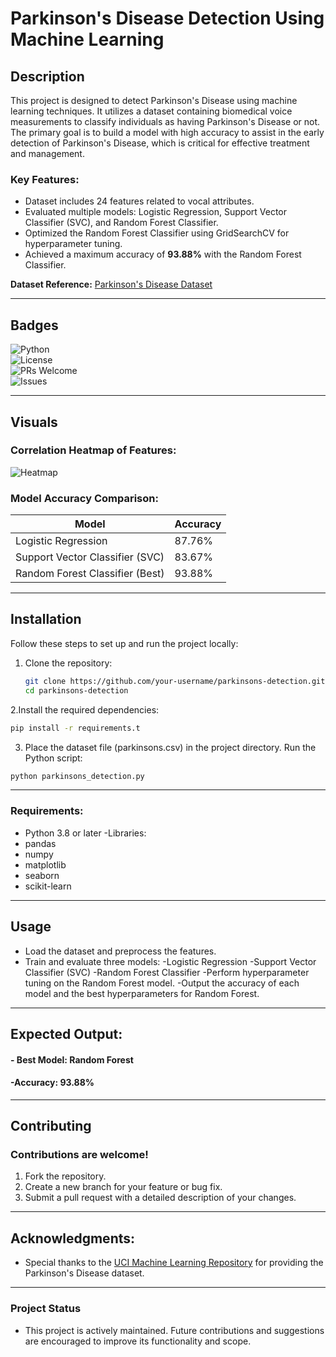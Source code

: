 # Parkinson's Disease Detection Using Machine Learning  

## Description  
This project is designed to detect Parkinson's Disease using machine learning techniques. It utilizes a dataset containing biomedical voice measurements to classify individuals as having Parkinson's Disease or not. The primary goal is to build a model with high accuracy to assist in the early detection of Parkinson's Disease, which is critical for effective treatment and management.  

### Key Features:  
- Dataset includes 24 features related to vocal attributes.  
- Evaluated multiple models: Logistic Regression, Support Vector Classifier (SVC), and Random Forest Classifier.  
- Optimized the Random Forest Classifier using GridSearchCV for hyperparameter tuning.  
- Achieved a maximum accuracy of **93.88%** with the Random Forest Classifier.  

**Dataset Reference:** [Parkinson's Disease Dataset](https://archive.ics.uci.edu/ml/datasets/parkinsons)  

---

## Badges  
![Python](https://img.shields.io/badge/python-v3.8%2B-blue)  
![License](https://img.shields.io/badge/license-MIT-green)  
![PRs Welcome](https://img.shields.io/badge/PRs-welcome-brightgreen)  
![Issues](https://img.shields.io/github/issues/your-username/parkinsons-detection)  

---

## Visuals  
### Correlation Heatmap of Features:  
![Heatmap](https://via.placeholder.com/800x400.png?text=Feature+Correlation+Heatmap)  

### Model Accuracy Comparison:  
| Model                           | Accuracy|  
|---------------------------------|---------|  
| Logistic Regression             | 87.76%  |  
| Support Vector Classifier (SVC) | 83.67%  |  
| Random Forest Classifier (Best) | 93.88%  |  

---

## Installation  
Follow these steps to set up and run the project locally:  

1. Clone the repository:  
   ```bash  
   git clone https://github.com/your-username/parkinsons-detection.git  
   cd parkinsons-detection
   ``` 
2.Install the required dependencies:
 ```bash 
pip install -r requirements.t
 ```
3. Place the dataset file (parkinsons.csv) in the project directory.
Run the Python script:
```bash 
python parkinsons_detection.py
```
---

### Requirements:
- Python 3.8 or later
-Libraries:
- pandas
- numpy
- matplotlib
- seaborn
- scikit-learn

---

## Usage
- Load the dataset and preprocess the features.
- Train and evaluate three models:
     -Logistic Regression
     -Support Vector Classifier (SVC)
     -Random Forest Classifier
     -Perform hyperparameter tuning on the Random Forest model.
     -Output the accuracy of each model and the best hyperparameters for Random Forest.

---

## Expected Output:
 #### - Best Model: Random Forest
 #### -Accuracy: 93.88%

---

## Contributing
### Contributions are welcome!

   1. Fork the repository.
   2. Create a new branch for your feature or bug fix.
   3. Submit a pull request with a detailed description of your changes.

---

## Acknowledgments:
 - Special thanks to the [UCI Machine Learning Repository](https://archive.ics.uci.edu/) for providing the Parkinson's Disease dataset.

---
### Project Status
- This project is actively maintained. Future contributions and suggestions are encouraged to improve its functionality and scope.
